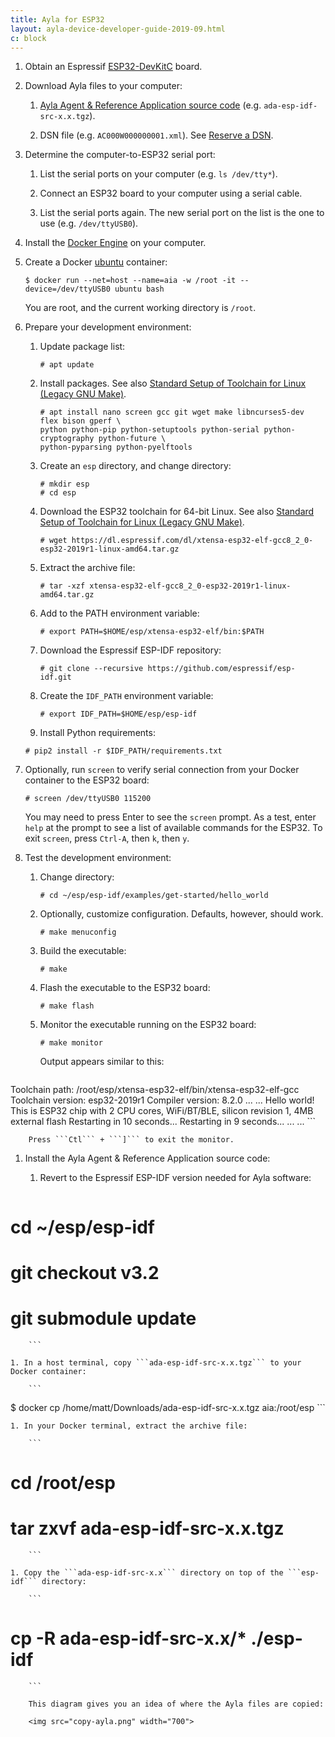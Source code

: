 ```yaml
---
title: Ayla for ESP32
layout: ayla-device-developer-guide-2019-09.html
c: block
---
```


1. Obtain an Espressif [ESP32-DevKitC](https://www.espressif.com/en/products/hardware/esp32-devkitc/overview) board.

1. Download Ayla files to your computer:

    1. [Ayla Agent & Reference Application source code](https://connection.aylanetworks.com/s/article/2648919) (e.g. ```ada-esp-idf-src-x.x.tgz```).

    1. DSN file (e.g. ```AC000W000000001.xml```). See [Reserve a DSN](../../overview/reserve-a-dsn).

1. Determine the computer-to-ESP32 serial port:

    1. List the serial ports on your computer (e.g. ```ls /dev/tty*```).

    1. Connect an ESP32 board to your computer using a serial cable.

    1. List the serial ports again. The new serial port on the list is the one to use (e.g. ```/dev/ttyUSB0```).

1. Install the [Docker Engine](https://docs.docker.com/get-started/) on your computer.

1. Create a Docker [ubuntu](https://hub.docker.com/_/ubuntu) container:

    ```
    $ docker run --net=host --name=aia -w /root -it --device=/dev/ttyUSB0 ubuntu bash
    ```

    You are root, and the current working directory is ```/root```.

1. Prepare your development environment:

    1. Update package list:

        ```
        # apt update
        ```

    1. Install packages. See also [Standard Setup of Toolchain for Linux (Legacy GNU Make)](https://docs.espressif.com/projects/esp-idf/en/latest/get-started-legacy/linux-setup.html).

        ```
        # apt install nano screen gcc git wget make libncurses5-dev flex bison gperf \
        python python-pip python-setuptools python-serial python-cryptography python-future \
        python-pyparsing python-pyelftools
        ```

    1. Create an ```esp``` directory, and change directory:

        ```
        # mkdir esp
        # cd esp
        ```

    1. Download the ESP32 toolchain for 64-bit Linux. See also [Standard Setup of Toolchain for Linux (Legacy GNU Make)](https://docs.espressif.com/projects/esp-idf/en/latest/get-started-legacy/linux-setup.html).

        ```
        # wget https://dl.espressif.com/dl/xtensa-esp32-elf-gcc8_2_0-esp32-2019r1-linux-amd64.tar.gz
        ```

    1. Extract the archive file:

        ```
        # tar -xzf xtensa-esp32-elf-gcc8_2_0-esp32-2019r1-linux-amd64.tar.gz
        ```

    1. Add to the PATH environment variable:

        ```
        # export PATH=$HOME/esp/xtensa-esp32-elf/bin:$PATH
        ```

    1. Download the Espressif ESP-IDF repository:

        ```
        # git clone --recursive https://github.com/espressif/esp-idf.git
        ```

    1. Create the ```IDF_PATH``` environment variable:

        ```
        # export IDF_PATH=$HOME/esp/esp-idf
        ```

    1. Install Python requirements:

    ```
    # pip2 install -r $IDF_PATH/requirements.txt
    ```

1. Optionally, run ```screen``` to verify serial connection from your Docker container to the ESP32 board:

    ```
    # screen /dev/ttyUSB0 115200
    ```

    You may need to press Enter to see the ```screen``` prompt. As a test, enter ```help``` at the prompt to see a list of available commands for the ESP32. To exit ```screen```, press ```Ctrl-A```, then ```k```, then ```y```.

1. Test the development environment: 

    1. Change directory:
    
        ```
        # cd ~/esp/esp-idf/examples/get-started/hello_world
        ```

    1. Optionally, customize configuration. Defaults, however, should work.
    
        ```
        # make menuconfig
        ```

    1. Build the executable:

        ```
        # make
        ```

    1. Flash the executable to the ESP32 board:

        ```
        # make flash
        ```
    
    1. Monitor the executable running on the ESP32 board:

        ```
        # make monitor
        ```

        Output appears similar to this:

        ```
Toolchain path: /root/esp/xtensa-esp32-elf/bin/xtensa-esp32-elf-gcc
Toolchain version: esp32-2019r1
Compiler version: 8.2.0
...
...
Hello world!
This is ESP32 chip with 2 CPU cores, WiFi/BT/BLE, silicon revision 1, 4MB external flash
Restarting in 10 seconds...
Restarting in 9 seconds...
...
...
        ```

        Press ```Ctl``` + ```]``` to exit the monitor.

1. Install the Ayla Agent & Reference Application source code:

    1. Revert to the Espressif ESP-IDF version needed for Ayla software:

        ```
# cd ~/esp/esp-idf
# git checkout v3.2
# git submodule update
        ```

    1. In a host terminal, copy ```ada-esp-idf-src-x.x.tgz``` to your Docker container:

        ```
$ docker cp /home/matt/Downloads/ada-esp-idf-src-x.x.tgz aia:/root/esp
        ```

    1. In your Docker terminal, extract the archive file:

        ```
# cd /root/esp
# tar zxvf ada-esp-idf-src-x.x.tgz
        ```

    1. Copy the ```ada-esp-idf-src-x.x``` directory on top of the ```esp-idf``` directory:

        ```
# cp -R ada-esp-idf-src-x.x/* ./esp-idf
        ```

        This diagram gives you an idea of where the Ayla files are copied:

        <img src="copy-ayla.png" width="700">
